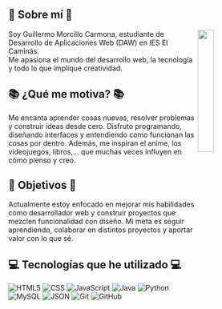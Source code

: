 ## 👤 Sobre mí 👤

 <img src="https://github.com/GuilleMorCar/GuilleMorCar/blob/main/img/fotopersonal.jpg?raw=true" width="25%" align="right"/>

Soy Guillermo Morcillo Carmona, estudiante de Desarrollo de Aplicaciones Web (DAW) en IES El Caminás.  
Me apasiona el mundo del desarrollo web, la tecnología y todo lo que implique creatividad.

## 📚 ¿Qué me motiva? 📚

Me encanta aprender cosas nuevas, resolver problemas y construir ideas desde cero.
Disfruto programando, diseñando interfaces y entendiendo como funcionan las cosas por dentro.
Además, me inspiran el anime, los videojuegos, libros,... que muchas veces influyen en cómo pienso y creo.

## 🎯 Objetivos 🎯

Actualmente estoy enfocado en mejorar mis habilidades como desarrollador web y construir
proyectos que mezclen funcionalidad con diseño.
Mi meta es seguir aprendiendo, colaborar en distintos proyectos y aportar valor con lo que sé.

## 💻 Tecnologías que he utilizado 💻

![HTML5](https://img.shields.io/badge/HTML5-E34F26?style=for-the-badge&logo=html5&logoColor=white)
![CSS](https://img.shields.io/badge/CSS-1572B6?style=for-the-badge&logo=cs&logoColor=white)
![JavaScript](https://img.shields.io/badge/JavaScript-F7DF1E?style=for-the-badge&logo=javascript&logoColor=black)
![Java](https://img.shields.io/badge/Java-007396?style=for-the-badge&logo=java&logoColor=white)
![Python](https://img.shields.io/badge/Python-3776AB?style=for-the-badge&logo=python&logoColor=white)
![MySQL](https://img.shields.io/badge/MySQL-4479A1?style=for-the-badge&logo=mysql&logoColor=white)
![JSON](https://img.shields.io/badge/JSON-5E5C5C?style=for-the-badge&logo=json&logoColor=white)
![Git](https://img.shields.io/badge/Git-F05032?style=for-the-badge&logo=git&logoColor=white)
![GitHub](https://img.shields.io/badge/GitHub-181717?style=for-the-badge&logo=github&logoColor=white)
